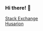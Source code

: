 ### Hi there! :wave:

[Stack Exchange](https://stackexchange.com/users/29903564/yato?tab=accounts)<br>
[Husarion](https://community.husarion.com/u/nicholaschan23/summary)
